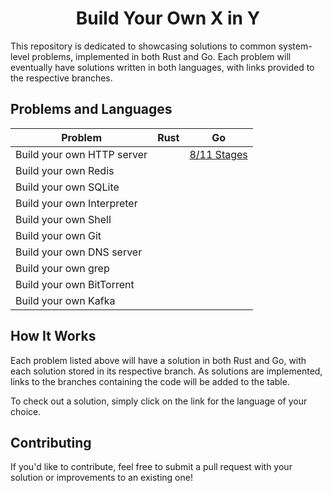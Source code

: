 <h1 align="center">Build Your Own X in Y</h1>

This repository is dedicated to showcasing solutions to common system-level problems, implemented in both Rust and Go. Each problem will eventually have solutions written in both languages, with links provided to the respective branches.

## Problems and Languages

| Problem                    | Rust | Go  |
|-----------------------------|------|-----|
| Build your own HTTP server   |      | [8/11 Stages](https://github.com/Daniel-Boll/build-your-own-x-in-y/tree/http-server-go) |
| Build your own Redis         |      |     |
| Build your own SQLite        |      |     |
| Build your own Interpreter   |      |     |
| Build your own Shell         |      |     |
| Build your own Git           |      |     |
| Build your own DNS server    |      |     |
| Build your own grep          |      |     |
| Build your own BitTorrent    |      |     |
| Build your own Kafka         |      |     |

## How It Works

Each problem listed above will have a solution in both Rust and Go, with each solution stored in its respective branch. As solutions are implemented, links to the branches containing the code will be added to the table.

To check out a solution, simply click on the link for the language of your choice.

## Contributing

If you'd like to contribute, feel free to submit a pull request with your solution or improvements to an existing one!
